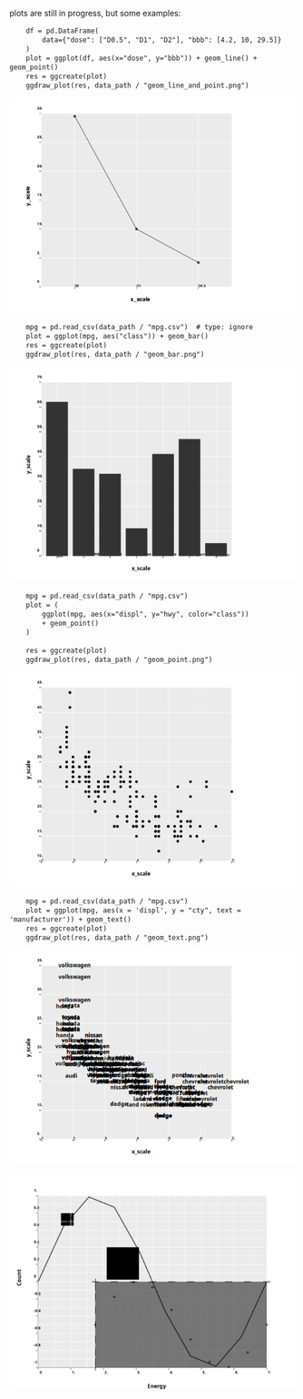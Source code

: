 plots are still in progress, but some examples:
```
    df = pd.DataFrame(
        data={"dose": ["D0.5", "D1", "D2"], "bbb": [4.2, 10, 29.5]}
    )
    plot = ggplot(df, aes(x="dose", y="bbb")) + geom_line() + geom_point()
    res = ggcreate(plot)
    ggdraw_plot(res, data_path / "geom_line_and_point.png")
```
![gg_line_and_point](data/geom_line_and_point.png?v=1)

```
    mpg = pd.read_csv(data_path / "mpg.csv")  # type: ignore
    plot = ggplot(mpg, aes("class")) + geom_bar()
    res = ggcreate(plot)
    ggdraw_plot(res, data_path / "geom_bar.png")
```
![gg_bar](data/geom_bar.png?v=1)
```
    mpg = pd.read_csv(data_path / "mpg.csv")
    plot = (
        ggplot(mpg, aes(x="displ", y="hwy", color="class"))
        + geom_point()
    )

    res = ggcreate(plot)
    ggdraw_plot(res, data_path / "geom_point.png")
```
![gg_point](data/geom_point.png?v=1)

```
    mpg = pd.read_csv(data_path / "mpg.csv")
    plot = ggplot(mpg, aes(x = 'displ', y = "cty", text = 'manufacturer')) + geom_text()
    res = ggcreate(plot)
    ggdraw_plot(res, data_path / "geom_text.png")
```
![gg_text](data/geom_text.png?v=1)

![gg](data/simple_test.png?v=1)

